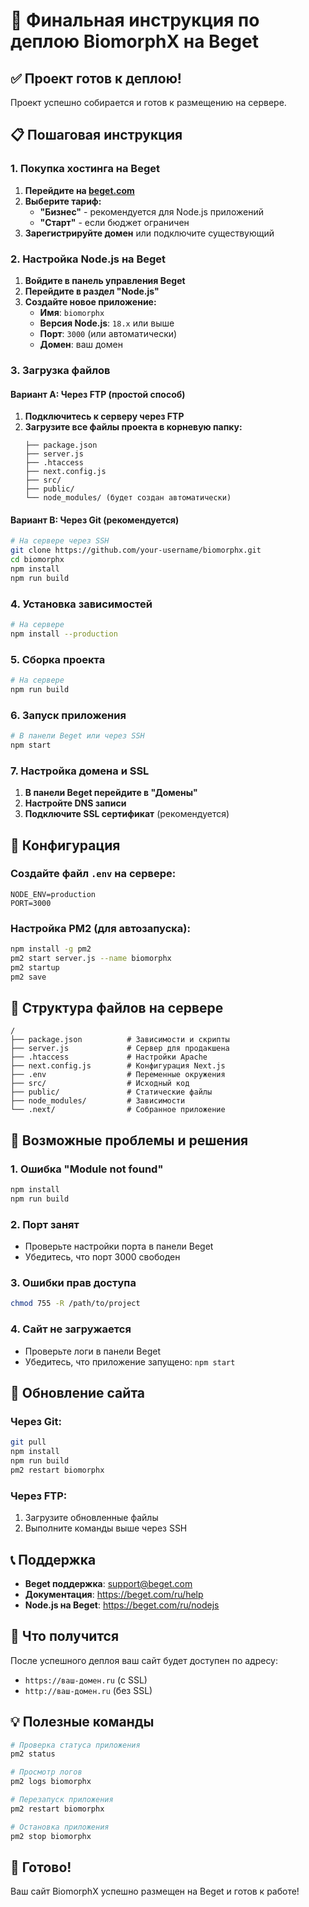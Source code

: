 # 🚀 Финальная инструкция по деплою BiomorphX на Beget

## ✅ Проект готов к деплою!

Проект успешно собирается и готов к размещению на сервере.

## 📋 Пошаговая инструкция

### 1. Покупка хостинга на Beget

1. **Перейдите на [beget.com](https://beget.com)**
2. **Выберите тариф:**
   - **"Бизнес"** - рекомендуется для Node.js приложений
   - **"Старт"** - если бюджет ограничен
3. **Зарегистрируйте домен** или подключите существующий

### 2. Настройка Node.js на Beget

1. **Войдите в панель управления Beget**
2. **Перейдите в раздел "Node.js"**
3. **Создайте новое приложение:**
   - **Имя**: `biomorphx`
   - **Версия Node.js**: `18.x` или выше
   - **Порт**: `3000` (или автоматически)
   - **Домен**: ваш домен

### 3. Загрузка файлов

#### Вариант A: Через FTP (простой способ)
1. **Подключитесь к серверу через FTP**
2. **Загрузите все файлы проекта в корневую папку:**
   ```
   ├── package.json
   ├── server.js
   ├── .htaccess
   ├── next.config.js
   ├── src/
   ├── public/
   └── node_modules/ (будет создан автоматически)
   ```

#### Вариант B: Через Git (рекомендуется)
```bash
# На сервере через SSH
git clone https://github.com/your-username/biomorphx.git
cd biomorphx
npm install
npm run build
```

### 4. Установка зависимостей
```bash
# На сервере
npm install --production
```

### 5. Сборка проекта
```bash
# На сервере
npm run build
```

### 6. Запуск приложения
```bash
# В панели Beget или через SSH
npm start
```

### 7. Настройка домена и SSL
1. **В панели Beget перейдите в "Домены"**
2. **Настройте DNS записи**
3. **Подключите SSL сертификат** (рекомендуется)

## 🔧 Конфигурация

### Создайте файл `.env` на сервере:
```env
NODE_ENV=production
PORT=3000
```

### Настройка PM2 (для автозапуска):
```bash
npm install -g pm2
pm2 start server.js --name biomorphx
pm2 startup
pm2 save
```

## 📁 Структура файлов на сервере
```
/
├── package.json          # Зависимости и скрипты
├── server.js             # Сервер для продакшена
├── .htaccess             # Настройки Apache
├── next.config.js        # Конфигурация Next.js
├── .env                  # Переменные окружения
├── src/                  # Исходный код
├── public/               # Статические файлы
├── node_modules/         # Зависимости
└── .next/                # Собранное приложение
```

## 🚨 Возможные проблемы и решения

### 1. Ошибка "Module not found"
```bash
npm install
npm run build
```

### 2. Порт занят
- Проверьте настройки порта в панели Beget
- Убедитесь, что порт 3000 свободен

### 3. Ошибки прав доступа
```bash
chmod 755 -R /path/to/project
```

### 4. Сайт не загружается
- Проверьте логи в панели Beget
- Убедитесь, что приложение запущено: `npm start`

## 🔄 Обновление сайта

### Через Git:
```bash
git pull
npm install
npm run build
pm2 restart biomorphx
```

### Через FTP:
1. Загрузите обновленные файлы
2. Выполните команды выше через SSH

## 📞 Поддержка

- **Beget поддержка**: support@beget.com
- **Документация**: https://beget.com/ru/help
- **Node.js на Beget**: https://beget.com/ru/nodejs

## 🎯 Что получится

После успешного деплоя ваш сайт будет доступен по адресу:
- `https://ваш-домен.ru` (с SSL)
- `http://ваш-домен.ru` (без SSL)

## 💡 Полезные команды

```bash
# Проверка статуса приложения
pm2 status

# Просмотр логов
pm2 logs biomorphx

# Перезапуск приложения
pm2 restart biomorphx

# Остановка приложения
pm2 stop biomorphx
```

## 🎉 Готово!

Ваш сайт BiomorphX успешно размещен на Beget и готов к работе!

